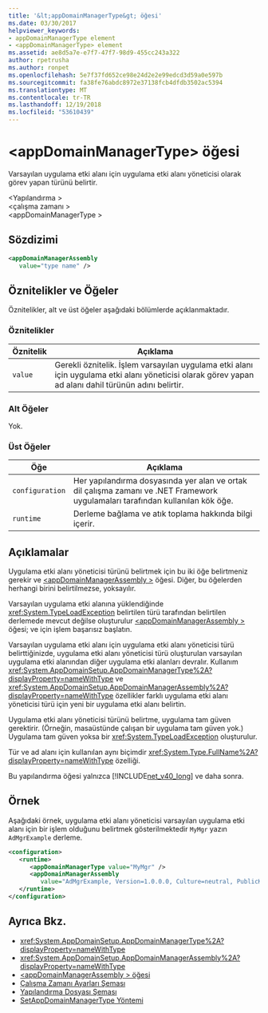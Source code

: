 ```yaml
---
title: '&lt;appDomainManagerType&gt; öğesi'
ms.date: 03/30/2017
helpviewer_keywords:
- appDomainManagerType element
- <appDomainManagerType> element
ms.assetid: ae8d5a7e-e7f7-47f7-98d9-455cc243a322
author: rpetrusha
ms.author: ronpet
ms.openlocfilehash: 5e7f37fd652ce98e24d2e2e99edcd3d59a0e597b
ms.sourcegitcommit: fa38fe76abdc8972e37138fcb4dfdb3502ac5394
ms.translationtype: MT
ms.contentlocale: tr-TR
ms.lasthandoff: 12/19/2018
ms.locfileid: "53610439"
---
```

# <a name="ltappdomainmanagertypegt-element"></a>&lt;appDomainManagerType&gt; öğesi
Varsayılan uygulama etki alanı için uygulama etki alanı yöneticisi olarak görev yapan türünü belirtir.  
  
 \<Yapılandırma >  
\<çalışma zamanı >  
\<appDomainManagerType >  
  
## <a name="syntax"></a>Sözdizimi  
  
```xml  
<appDomainManagerAssembly   
   value="type name" />  
```  
  
## <a name="attributes-and-elements"></a>Öznitelikler ve Öğeler  
 Öznitelikler, alt ve üst öğeler aşağıdaki bölümlerde açıklanmaktadır.  
  
### <a name="attributes"></a>Öznitelikler  
  
|Öznitelik|Açıklama|  
|---------------|-----------------|  
|`value`|Gerekli öznitelik. İşlem varsayılan uygulama etki alanı için uygulama etki alanı yöneticisi olarak görev yapan ad alanı dahil türünün adını belirtir.|  
  
### <a name="child-elements"></a>Alt Öğeler  
 Yok.  
  
### <a name="parent-elements"></a>Üst Öğeler  
  
|Öğe|Açıklama|  
|-------------|-----------------|  
|`configuration`|Her yapılandırma dosyasında yer alan ve ortak dil çalışma zamanı ve .NET Framework uygulamaları tarafından kullanılan kök öğe.|  
|`runtime`|Derleme bağlama ve atık toplama hakkında bilgi içerir.|  
  
## <a name="remarks"></a>Açıklamalar  
 Uygulama etki alanı yöneticisi türünü belirtmek için bu iki öğe belirtmeniz gerekir ve [ \<appDomainManagerAssembly >](../../../../../docs/framework/configure-apps/file-schema/runtime/appdomainmanagerassembly-element.md) öğesi. Diğer, bu öğelerden herhangi birini belirtilmezse, yoksayılır.  
  
 Varsayılan uygulama etki alanına yüklendiğinde <xref:System.TypeLoadException> belirtilen türü tarafından belirtilen derlemede mevcut değilse oluşturulur [ \<appDomainManagerAssembly >](../../../../../docs/framework/configure-apps/file-schema/runtime/appdomainmanagerassembly-element.md) öğesi; ve için işlem başarısız başlatın.  
  
 Varsayılan uygulama etki alanı için uygulama etki alanı yöneticisi türü belirttiğinizde, uygulama etki alanı yöneticisi türü oluşturulan varsayılan uygulama etki alanından diğer uygulama etki alanları devralır. Kullanım <xref:System.AppDomainSetup.AppDomainManagerType%2A?displayProperty=nameWithType> ve <xref:System.AppDomainSetup.AppDomainManagerAssembly%2A?displayProperty=nameWithType> özellikler farklı uygulama etki alanı yöneticisi türü için yeni bir uygulama etki alanı belirtin.  
  
 Uygulama etki alanı yöneticisi türünü belirtme, uygulama tam güven gerektirir. (Örneğin, masaüstünde çalışan bir uygulama tam güven yok.) Uygulama tam güven yoksa bir <xref:System.TypeLoadException> oluşturulur.  
  
 Tür ve ad alanı için kullanılan aynı biçimdir <xref:System.Type.FullName%2A?displayProperty=nameWithType> özelliği.  
  
 Bu yapılandırma öğesi yalnızca [!INCLUDE[net_v40_long](../../../../../includes/net-v40-long-md.md)] ve daha sonra.  
  
## <a name="example"></a>Örnek  
 Aşağıdaki örnek, uygulama etki alanı yöneticisi varsayılan uygulama etki alanı için bir işlem olduğunu belirtmek gösterilmektedir `MyMgr` yazın `AdMgrExample` derleme.  
  
```xml  
<configuration>  
   <runtime>  
      <appDomainManagerType value="MyMgr" />  
      <appDomainManagerAssembly   
         value="AdMgrExample, Version=1.0.0.0, Culture=neutral, PublicKeyToken=6856bccf150f00b3" />  
   </runtime>  
</configuration>  
```  
  
## <a name="see-also"></a>Ayrıca Bkz.  
- <xref:System.AppDomainSetup.AppDomainManagerType%2A?displayProperty=nameWithType>  
- <xref:System.AppDomainSetup.AppDomainManagerAssembly%2A?displayProperty=nameWithType>  
- [\<appDomainManagerAssembly > öğesi](../../../../../docs/framework/configure-apps/file-schema/runtime/appdomainmanagerassembly-element.md)  
- [Çalışma Zamanı Ayarları Şeması](../../../../../docs/framework/configure-apps/file-schema/runtime/index.md)  
- [Yapılandırma Dosyası Şeması](../../../../../docs/framework/configure-apps/file-schema/index.md)  
- [SetAppDomainManagerType Yöntemi](../../../../../docs/framework/unmanaged-api/hosting/iclrcontrol-setappdomainmanagertype-method.md)
